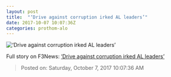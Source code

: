 ```yaml
---
layout: post
title:  "‘Drive against corruption irked AL leaders’"
date: 2017-10-07 10:07:36Z
categories: prothom-alo
---
```


![‘Drive against corruption irked AL leaders’](http://en.prothom-alo.com/contents/cache/images/1200x630x1/uploads/media/2017/10/07/3cfcef903255d8d5eeb67ba8b1015dcf-Rukanuzzaman.jpg?jadewits_media_id=151381)




Full story on F3News: [‘Drive against corruption irked AL leaders’](http://www.f3nws.com/n/mB3rTG)

> Posted on: Saturday, October 7, 2017 10:07:36 AM
